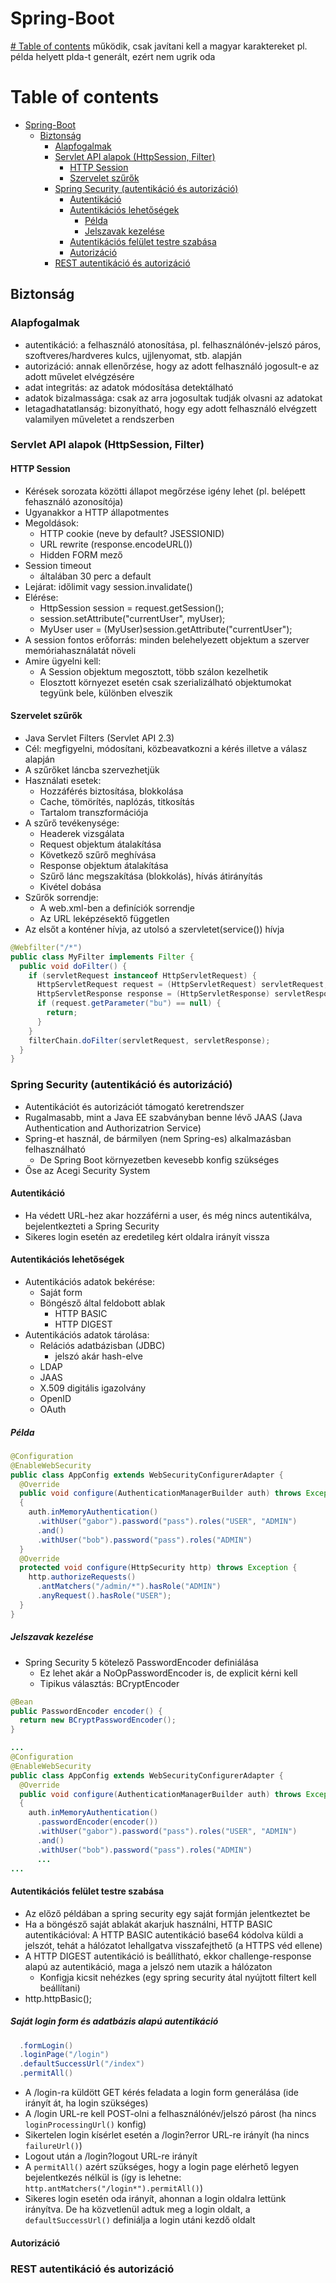 # Spring-Boot

[# Table of contents](https://luciopaiva.com/markdown-toc/)
működik, csak javítani kell a magyar karaktereket pl. példa helyett plda-t generált, ezért nem ugrik oda

# Table of contents

- [Spring-Boot](#spring-boot)
  - [Biztonság](#biztonság)
    - [Alapfogalmak](#alapfogalmak)
    - [Servlet API alapok (HttpSession, Filter)](#servlet-api-alapok-httpsession-filter)
      - [HTTP Session](#http-session)
      - [Szervelet szűrők](#szervelet-szűrők)
    - [Spring Security (autentikáció és autorizáció)](#spring-security-autentikci-s-autorizci)
      - [Autentikáció](#autentikci)
      - [Autentikációs lehetőségek](#autentikcis-lehetsgek)
        - [Példa](#plda)
        - [Jelszavak kezelése](#jelszavak-kezelse)
      - [Autentikációs felület testre szabása](#autentikcis-fellet-testre-szabsa)
      - [Autorizáció](#autorizci)
    - [REST autentikáció és autorizáció](#rest-autentikci-s-autorizci)
    
## Biztonság
### Alapfogalmak
* autentikáció: a felhasználó atonosítása, pl. felhasználónév-jelszó páros, szoftveres/hardveres kulcs, ujjlenyomat, stb. alapján
* autorizáció: annak ellenőrzése, hogy az adott felhasználó jogosult-e az adott művelet elvégzésére
* adat integritás: az adatok módosítása detektálható
* adatok bizalmassága: csak az arra jogosultak tudják olvasni az adatokat
* letagadhatatlanság: bizonyítható, hogy egy adott felhasználó elvégzett valamilyen műveletet a rendszerben

### Servlet API alapok (HttpSession, Filter)
#### HTTP Session
* Kérések sorozata közötti állapot megőrzése igény lehet (pl. belépett fehasználó azonosítója)
* Ugyanakkor a HTTP állapotmentes
* Megoldások:
  * HTTP cookie (neve by default? JSESSIONID)
  * URL rewrite (response.encodeURL())
  * Hidden FORM mező
* Session timeout
  * általában 30 perc a default
* Lejárat: időlimit vagy session.invalidate()
* Elérése:
  * HttpSession session = request.getSession();
  * session.setAttribute("currentUser", myUser);
  * MyUser user = (MyUser)session.getAttribute("currentUser");
* A session fontos erőforrás: minden belehelyezett objektum a szerver memóriahasználatát növeli
* Amire ügyelni kell:
  * A Session objektum megosztott, több szálon kezelhetik
  * Elosztott környezet esetén csak szerializálható objektumokat tegyünk bele, különben elveszik

#### Szervelet szűrők
* Java Servlet Filters (Servlet API 2.3)
* Cél: megfigyelni, módosítani, közbeavatkozni a kérés illetve a válasz alapján
* A szűrőket láncba szervezhetjük
* Használati esetek:
  * Hozzáférés biztosítása, blokkolása
  * Cache, tömörítés, naplózás, titkosítás
  * Tartalom transzformációja
* A szűrő tevékenysége:
  * Headerek vizsgálata
  * Request objektum átalakítása
  * Következő szűrő meghívása
  * Response objektum átalakítása
  * Szűrő lánc megszakítása (blokkolás), hívás átirányítás
  * Kivétel dobása
* Szűrők sorrendje:
  * A web.xml-ben a <filter> definíciók sorrendje
  * Az URL leképzésektő független
* Az elsőt a konténer hívja, az utolsó a szervletet(service()) hívja

```java
@Webfilter("/*")
public class MyFilter implements Filter {
  public void doFilter() {
    if (servletRequest instanceof HttpServletRequest) {
      HttpServletRequest request = (HttpServletRequest) servletRequest;
      HttpServletResponse response = (HttpServletResponse) servletResponse;
      if (request.getParameter("bu") == null) {
        return;
      }
    }
    filterChain.doFilter(servletRequest, servletResponse);
  }
}
```

### Spring Security (autentikáció és autorizáció)
* Autentikációt és autorizációt támogató keretrendszer
* Rugalmasabb, mint a Java EE szabványban benne lévő JAAS (Java Authentication and Authorizatrion Service)
* Spring-et használ, de bármilyen (nem Spring-es) alkalmazásban felhasználható
  * De Spring Boot környezetben kevesebb konfig szükséges
* Őse az Acegi Security System
#### Autentikáció
* Ha védett URL-hez akar hozzáférni a user, és még nincs autentikálva, bejelentkezteti a Spring Security
* Sikeres login esetén az eredetileg kért oldalra irányít vissza
#### Autentikációs lehetőségek
* Autentikációs adatok bekérése:
  * Saját form
  * Böngésző által feldobott ablak
    * HTTP BASIC
    * HTTP DIGEST
* Autentikációs adatok tárolása:
  * Relációs adatbázisban (JDBC)
    * jelszó akár hash-elve
  * LDAP
  * JAAS
  * X.509 digitális igazolvány
  * OpenID
  * OAuth
##### Példa
```java
@Configuration
@EnableWebSecurity
public class AppConfig extends WebSecurityConfigurerAdapter {
  @Override
  public void configure(AuthenticationManagerBuilder auth) throws Exception
  {
    auth.inMemoryAuthentication()
      .withUser("gabor").password("pass").roles("USER", "ADMIN")
      .and()
      .withUser("bob").password("pass").roles("ADMIN")
  }
  @Override
  protected void configure(HttpSecurity http) throws Exception {
    http.authorizeRequests()
      .antMatchers("/admin/*").hasRole("ADMIN")
      .anyRequest().hasRole("USER");
  }
}
```
##### Jelszavak kezelése
* Spring Security 5 kötelező PasswordEncoder definiálása
  * Ez lehet akár a NoOpPasswordEncoder is, de explicit kérni kell
  * Tipikus választás: BCryptEncoder
```java
@Bean
public PasswordEncoder encoder() {
  return new BCryptPasswordEncoder();
}

...
@Configuration
@EnableWebSecurity
public class AppConfig extends WebSecurityConfigurerAdapter {
  @Override
  public void configure(AuthenticationManagerBuilder auth) throws Exception
  {
    auth.inMemoryAuthentication()
      .passwordEncoder(encoder())
      .withUser("gabor").password("pass").roles("USER", "ADMIN")
      .and()
      .withUser("bob").password("pass").roles("ADMIN")
      ...
...
```
#### Autentikációs felület testre szabása
* Az előző példában a spring security egy saját formján jelentkeztet be
* Ha a böngésző saját ablakát akarjuk használni, HTTP BASIC autentikációval: A HTTP BASIC autentikáció base64 kódolva küldi a jelszót, tehát a hálózatot lehallgatva visszafejthető (a HTTPS véd ellene)
* A HTTP DIGEST autentikáció is beállítható, ekkor challenge-response alapú az autentikáció, maga a jelszó nem utazik a hálózaton
  * Konfigja kicsit nehézkes (egy spring security átal nyújtott filtert kell beállítani)
* http.httpBasic();

##### Saját login form és adatbázis alapú autentikáció
```java
  .formLogin()
  .loginPage("/login")
  .defaultSuccessUrl("/index")
  .permitAll()
```
* A /login-ra küldött GET kérés feladata a login form generálása (ide irányít át, ha login szükséges)
* A /login URL-re kell POST-olni a felhasználónév/jelszó párost (ha nincs `loginProcessingUrl()` konfig)
* Sikertelen login kísérlet esetén a /login?error URL-re irányít (ha nincs `failureUrl()`)
* Logout után a /login?logout URL-re irányít
* A `permitAll()` azért szükséges, hogy a login page elérhető legyen bejelentkezés nélkül is (így is lehetne: `http.antMatchers("/login*").permitAll()`)
* Sikeres login esetén oda irányít, ahonnan a login oldalra lettünk irányítva. De ha közvetlenül adtuk meg a login oldalt, a `defaultSuccessUrl()` definiálja a login utáni kezdő oldalt

#### Autorizáció
### REST autentikáció és autorizáció
